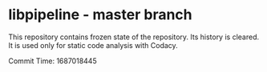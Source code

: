 # libpipeline - master branch

This repository contains frozen state of the repository.
Its history is cleared. It is used only for static code
analysis with Codacy.

Commit Time: 1687018445